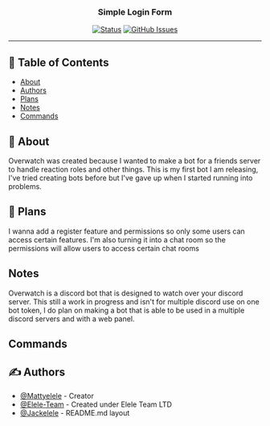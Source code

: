 <h3 align="center">Simple Login Form</h3>
<div align="center">

[![Status](https://img.shields.io/badge/status-active-success.svg)]()
[![GitHub Issues](https://img.shields.io/github/issues/Mattyelele/Overwatch)](https://img.shields.io/github/issues/Mattyelele/Overwatch)
</div>

---

## 📝 Table of Contents

- [About](#about)
- [Authors](#authors)
- [Plans](#plans)
- [Notes](#Notes)
- [Commands](#Commands)

## 🧐 About <a name = "about"></a>

Overwatch was created because I wanted to make a bot for a friends server to handle reaction roles and other things. This is my first bot I am releasing, I've tried creating bots before but I've gave up when I started running into problems.

## 🔧 Plans <a name = "plans"></a>

I wanna add a register feature and permissions so only some users can access certain features. I'm also turning it into a chat room so the permissions will allow users to access certain chat rooms

## Notes <a name = "Notes"></a>

Overwatch is a discord bot that is designed to watch over your discord server. This still a work in progress and isn't for multiple discord use on one bot token, I do plan on making a bot that is able to be used in a multiple discord servers and with a web panel. 

## Commands <a name = "Commands"></a>


## ✍️ Authors <a name = "authors"></a>

- [@Mattyelele](https://github.com/Mattyelele) - Creator
- [@Elele-Team](https://github.com/Elele-Team) - Created under Elele Team LTD
- [@Jackelele](https://github.com/Jackelele) - README.md layout
